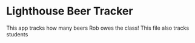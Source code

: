 Lighthouse Beer Tracker
=================================

This app tracks how many beers Rob owes the class!
This file also tracks students
